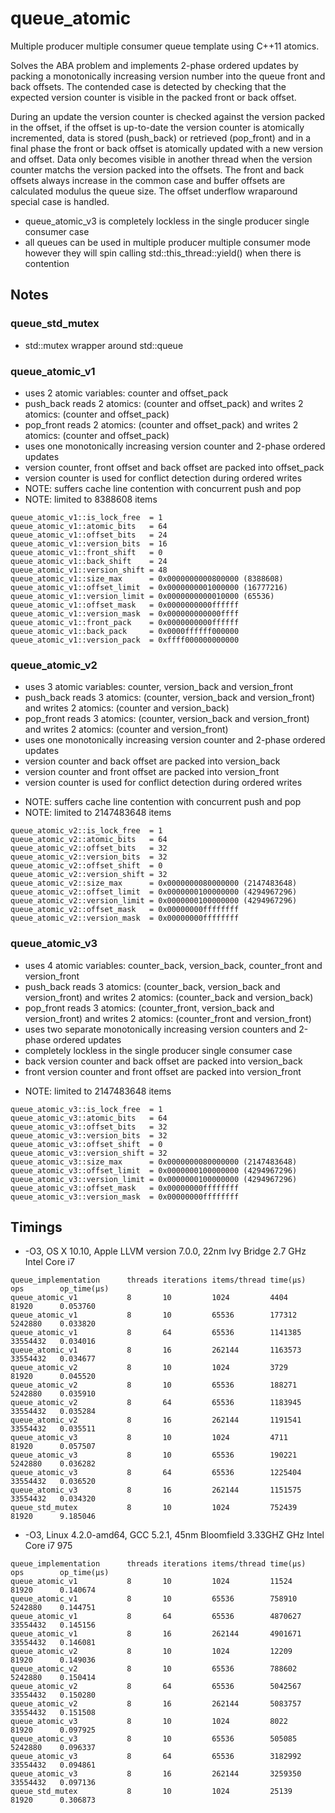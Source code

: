 # queue_atomic

Multiple producer multiple consumer queue template using C++11 atomics.

Solves the ABA problem and implements 2-phase ordered updates by packing a monotonically increasing version number into the queue front and back offsets. The contended case is detected by checking that the expected version counter is visible in the packed front or back offset.

During an update the version counter is checked against the version packed in the offset, if the offset is up-to-date the version counter is atomically incremented, data is stored (push_back) or retrieved (pop_front) and in a final phase the front or back offset is atomically updated with a new version and offset. Data only becomes visible in another thread when the version counter matchs the version packed into the offsets. The front and back offsets always increase in the common case and buffer offsets are calculated modulus the queue size. The offset underflow wraparound special case is handled.

- queue_atomic_v3 is completely lockless in the single producer single consumer case
- all queues can be used in multiple producer multiple consumer mode however they will spin calling std::this_thread::yield() when there is contention

## Notes

### queue_std_mutex

 - std::mutex wrapper around std::queue

### queue_atomic_v1

- uses 2 atomic variables: counter and offset_pack
- push_back reads 2 atomics: (counter and offset_pack)
       and writes 2 atomics: (counter and offset_pack)
- pop_front reads 2 atomics: (counter and offset_pack)
       and writes 2 atomics: (counter and offset_pack)
- uses one monotonically increasing version counter and 2-phase ordered updates
- version counter, front offset and back offset are packed into offset_pack
- version counter is used for conflict detection during ordered writes
- NOTE: suffers cache line contention with concurrent push and pop
- NOTE: limited to 8388608 items
````
queue_atomic_v1::is_lock_free  = 1
queue_atomic_v1::atomic_bits   = 64
queue_atomic_v1::offset_bits   = 24
queue_atomic_v1::version_bits  = 16
queue_atomic_v1::front_shift   = 0
queue_atomic_v1::back_shift    = 24
queue_atomic_v1::version_shift = 48
queue_atomic_v1::size_max      = 0x0000000000800000 (8388608)
queue_atomic_v1::offset_limit  = 0x0000000001000000 (16777216)
queue_atomic_v1::version_limit = 0x0000000000010000 (65536)
queue_atomic_v1::offset_mask   = 0x0000000000ffffff
queue_atomic_v1::version_mask  = 0x000000000000ffff
queue_atomic_v1::front_pack    = 0x0000000000ffffff
queue_atomic_v1::back_pack     = 0x0000ffffff000000
queue_atomic_v1::version_pack  = 0xffff000000000000
````

### queue_atomic_v2

 - uses 3 atomic variables: counter, version_back and version_front
 - push_back reads 3 atomics: (counter, version_back and version_front)
        and writes 2 atomics: (counter and version_back)
 - pop_front reads 3 atomics: (counter, version_back and version_front)
        and writes 2 atomics: (counter and version_front)
 - uses one monotonically increasing version counter and 2-phase ordered updates
 - version counter and back offset are packed into version_back
 - version counter and front offset are packed into version_front
 - version counter is used for conflict detection during ordered writes
 * NOTE: suffers cache line contention with concurrent push and pop
 * NOTE: limited to 2147483648 items
````
queue_atomic_v2::is_lock_free  = 1
queue_atomic_v2::atomic_bits   = 64
queue_atomic_v2::offset_bits   = 32
queue_atomic_v2::version_bits  = 32
queue_atomic_v2::offset_shift  = 0
queue_atomic_v2::version_shift = 32
queue_atomic_v2::size_max      = 0x0000000080000000 (2147483648)
queue_atomic_v2::offset_limit  = 0x0000000100000000 (4294967296)
queue_atomic_v2::version_limit = 0x0000000100000000 (4294967296)
queue_atomic_v2::offset_mask   = 0x00000000ffffffff
queue_atomic_v2::version_mask  = 0x00000000ffffffff
````

### queue_atomic_v3

- uses 4 atomic variables: counter_back, version_back, counter_front and version_front
- push_back reads 3 atomics: (counter_back, version_back and version_front)
       and writes 2 atomics: (counter_back and version_back)
- pop_front reads 3 atomics: (counter_front, version_back and version_front)
       and writes 2 atomics: (counter_front and version_front)
- uses two separate monotonically increasing version counters and 2-phase ordered updates
- completely lockless in the single producer single consumer case
- back version counter and back offset are packed into version_back
- front version counter and front offset are packed into version_front
* NOTE: limited to 2147483648 items
````
queue_atomic_v3::is_lock_free  = 1
queue_atomic_v3::atomic_bits   = 64
queue_atomic_v3::offset_bits   = 32
queue_atomic_v3::version_bits  = 32
queue_atomic_v3::offset_shift  = 0
queue_atomic_v3::version_shift = 32
queue_atomic_v3::size_max      = 0x0000000080000000 (2147483648)
queue_atomic_v3::offset_limit  = 0x0000000100000000 (4294967296)
queue_atomic_v3::version_limit = 0x0000000100000000 (4294967296)
queue_atomic_v3::offset_mask   = 0x00000000ffffffff
queue_atomic_v3::version_mask  = 0x00000000ffffffff
````

## Timings

- -O3, OS X 10.10, Apple LLVM version 7.0.0, 22nm Ivy Bridge 2.7 GHz Intel Core i7

````
queue_implementation      threads iterations items/thread time(µs)    ops        op_time(µs)
queue_atomic_v1           8       10         1024         4404        81920      0.053760 
queue_atomic_v1           8       10         65536        177312      5242880    0.033820 
queue_atomic_v1           8       64         65536        1141385     33554432   0.034016 
queue_atomic_v1           8       16         262144       1163573     33554432   0.034677 
queue_atomic_v2           8       10         1024         3729        81920      0.045520 
queue_atomic_v2           8       10         65536        188271      5242880    0.035910 
queue_atomic_v2           8       64         65536        1183945     33554432   0.035284 
queue_atomic_v2           8       16         262144       1191541     33554432   0.035511
queue_atomic_v3           8       10         1024         4711        81920      0.057507
queue_atomic_v3           8       10         65536        190221      5242880    0.036282
queue_atomic_v3           8       64         65536        1225404     33554432   0.036520
queue_atomic_v3           8       16         262144       1151575     33554432   0.034320
queue_std_mutex           8       10         1024         752439      81920      9.185046 
````

- -O3, Linux 4.2.0-amd64, GCC 5.2.1, 45nm Bloomfield 3.33GHZ GHz Intel Core i7 975

````
queue_implementation      threads iterations items/thread time(µs)    ops        op_time(µs)
queue_atomic_v1           8       10         1024         11524       81920      0.140674
queue_atomic_v1           8       10         65536        758910      5242880    0.144751
queue_atomic_v1           8       64         65536        4870627     33554432   0.145156
queue_atomic_v1           8       16         262144       4901671     33554432   0.146081
queue_atomic_v2           8       10         1024         12209       81920      0.149036
queue_atomic_v2           8       10         65536        788602      5242880    0.150414
queue_atomic_v2           8       64         65536        5042567     33554432   0.150280
queue_atomic_v2           8       16         262144       5083757     33554432   0.151508
queue_atomic_v3           8       10         1024         8022        81920      0.097925
queue_atomic_v3           8       10         65536        505085      5242880    0.096337
queue_atomic_v3           8       64         65536        3182992     33554432   0.094861
queue_atomic_v3           8       16         262144       3259350     33554432   0.097136
queue_std_mutex           8       10         1024         25139       81920      0.306873
````
